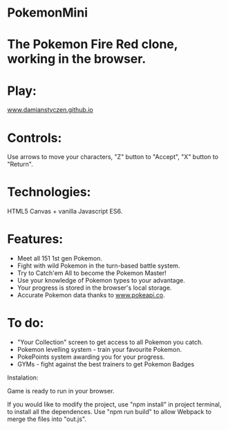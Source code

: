 # PokemonMini

# The Pokemon Fire Red clone, working in the browser.

# Play: 
www.damianstyczen.github.io

# Controls: 
Use arrows to move your characters, "Z" button to "Accept", "X" button to "Return".

# Technologies: 
HTML5 Canvas + vanilla Javascript ES6.

# Features:

- Meet all 151 1st gen Pokemon.
- Fight with wild Pokemon in the turn-based battle system.
- Try to Catch'em All to become the Pokemon Master!
- Use your knowledge of Pokemon types to your advantage.
- Your progress is stored in the browser's local storage.
- Accurate Pokemon data thanks to www.pokeapi.co.

# To do:

- "Your Collection" screen to get access to all Pokemon you catch.
- Pokemon levelling system - train your favourite Pokemon.
- PokePoints system awarding you for your progress.
- GYMs - fight against the best trainers to get Pokemon Badges

Instalation:

Game is ready to run in your browser.

If you would like to modify the project, use "npm install" in project terminal, to install all the dependences.
Use "npm run build" to allow Webpack to merge the files into "out.js".








